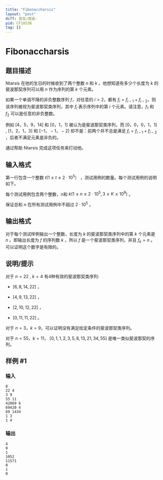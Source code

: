 ```yaml
---
title: "Fibonaccharsis"
layout: "post"
diff: 普及/提高-
pid: CF1853B
tag: []
---
```


# Fibonaccharsis

## 题目描述

Ntarsis 在他的生日的时候收到了两个整数 $n$ 和 $k$ 。他想知道有多少个长度为 $k$ 的斐波那契序列可以用 $n$ 作为序列的第 $k$ 个元素。

如果一个单调不降的非负整数序列 $f$，对任意的 $i > 2$，都有 $f_i=f_{i-1}+f_{i-2}$，则该序列被视为斐波那契类序列，其中 $f_i$ 表示序列中的第 $i$ 个元素。请注意，$f_1$ 和 $f_2$ 可以是任意的非负整数。

例如 $[4，5，9，14 ]$ 和 $[0，1，1]$ 被认为是斐波那契类序列，而 $[ 0，0，0，1，1]$ , $[1，2，1，3]$ 和 $[−1，−1，−2]$ 却不是：前两个并不总是满足 $f_i=f_{i-1}+f_{i-2}$ ，后者不满足元素是非负的。

通过帮助 Ntarsis 完成这项任务来打动他。

## 输入格式

第一行包含一个整数 $t( 1≤t≤2⋅10^5）$ ，测试用例的数量。每个测试用例的说明如下。

每个测试用例包含两个整数，n和 $k(1≤n≤2⋅10^5 ,3≤K≤10^9)$ 。

保证总和 $n$ 在所有测试用例中不超过 $2⋅10^5$ 。

## 输出格式

对于每个测试样例输出一个整数，长度为 $k$ 的斐波那契类序列中的第 $k$ 个元素是 $n$ 。即输出长度为 $f$ 的序列数 $k$ ，所以 $f$ 是一个斐波那契类序列，并且 $f_k=n$ 。可以证明这个数字是有限的。

## 说明/提示

对于 $n=22$ , $k=4$ 有4种有效的斐波那契类序列:

- $[6,8,14,22]$ ，

- $[4,9,13,22]$ ，

- $[2,10,12,22]$ ，

- $[0,11,11,22]$ 。

对于 $n=3$，$k=9$，可以证明没有满足给定条件的斐波那契类序列。

对于 $n=55$，$k=11$， $[0,1,1,2,3,5,8,13,21,34,55]$ 是唯一类似斐波那契的序列。

## 样例 #1

### 输入

```
8
22 4
3 9
55 11
42069 6
69420 4
69 1434
1 3
1 4
```

### 输出

```
4
0
1
1052
11571
0
1
0
```

